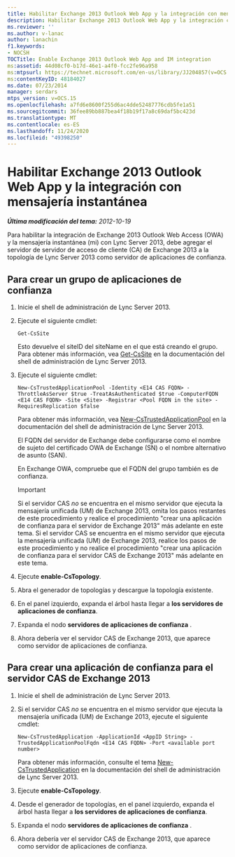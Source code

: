 ```yaml
---
title: Habilitar Exchange 2013 Outlook Web App y la integración con mensajería instantánea
description: Habilitar Exchange 2013 Outlook Web App y la integración con mensajería instantánea.
ms.reviewer: ''
ms.author: v-lanac
author: lanachin
f1.keywords:
- NOCSH
TOCTitle: Enable Exchange 2013 Outlook Web App and IM integration
ms:assetid: 44d08cf0-b17d-46e1-a4f0-fcc2fe96a958
ms:mtpsurl: https://technet.microsoft.com/en-us/library/JJ204857(v=OCS.15)
ms:contentKeyID: 48184027
ms.date: 07/23/2014
manager: serdars
mtps_version: v=OCS.15
ms.openlocfilehash: a7fd6e8600f255d6ac4dde52487776cdb5fe1a51
ms.sourcegitcommit: 36fee89bb887bea4f18b19f17a8c69daf5bc423d
ms.translationtype: MT
ms.contentlocale: es-ES
ms.lasthandoff: 11/24/2020
ms.locfileid: "49398250"
---
```

# <a name="enable-exchange-2013-outlook-web-app-and-im-integration"></a>Habilitar Exchange 2013 Outlook Web App y la integración con mensajería instantánea

<div data-xmlns="http://www.w3.org/1999/xhtml">

<div class="topic" data-xmlns="http://www.w3.org/1999/xhtml" data-msxsl="urn:schemas-microsoft-com:xslt" data-cs="https://msdn.microsoft.com/">

<div data-asp="https://msdn2.microsoft.com/asp">



</div>

<div id="mainSection">

<div id="mainBody">

<span> </span>

_**Última modificación del tema:** 2012-10-19_

Para habilitar la integración de Exchange 2013 Outlook Web Access (OWA) y la mensajería instantánea (mi) con Lync Server 2013, debe agregar el servidor de servidor de acceso de cliente (CA) de Exchange 2013 a la topología de Lync Server 2013 como servidor de aplicaciones de confianza.

<div>

## <a name="to-create-a-trusted-application-pool"></a>Para crear un grupo de aplicaciones de confianza

1.  Inicie el shell de administración de Lync Server 2013.

2.  Ejecute el siguiente cmdlet:
    
        Get-CsSite
    
    Esto devuelve el siteID del siteName en el que está creando el grupo. Para obtener más información, vea [Get-CsSite](https://docs.microsoft.com/powershell/module/skype/Get-CsSite) en la documentación del shell de administración de Lync Server 2013.

3.  Ejecute el siguiente cmdlet:
    
        New-CsTrustedApplicationPool -Identity <E14 CAS FQDN> -ThrottleAsServer $true -TreatAsAuthenticated $true -ComputerFQDN <E14 CAS FQDN> -Site <Site> -Registrar <Pool FQDN in the site> -RequiresReplication $false
    
    Para obtener más información, vea [New-CsTrustedApplicationPool](https://docs.microsoft.com/powershell/module/skype/New-CsTrustedApplicationPool) en la documentación del shell de administración de Lync Server 2013.
    
    El FQDN del servidor de Exchange debe configurarse como el nombre de sujeto del certificado OWA de Exchange (SN) o el nombre alternativo de asunto (SAN).
    
    En Exchange OWA, compruebe que el FQDN del grupo también es de confianza.
    
    <div>
    

    > [!IMPORTANT]  
    > Si el servidor CAS <EM>no</EM> se encuentra en el mismo servidor que ejecuta la mensajería unificada (UM) de Exchange 2013, omita los pasos restantes de este procedimiento y realice el procedimiento "crear una aplicación de confianza para el servidor de Exchange 2013" más adelante en este tema. Si el servidor CAS se encuentra en el mismo servidor que ejecuta la mensajería unificada (UM) de Exchange 2013, realice los pasos de este procedimiento y no realice el procedimiento "crear una aplicación de confianza para el servidor CAS de Exchange 2013" más adelante en este tema.

    
    </div>

4.  Ejecute **enable-CsTopology**.

5.  Abra el generador de topologías y descargue la topología existente.

6.  En el panel izquierdo, expanda el árbol hasta llegar a **los servidores de aplicaciones de confianza**.

7.  Expanda el nodo **servidores de aplicaciones de confianza** .

8.  Ahora debería ver el servidor CAS de Exchange 2013, que aparece como servidor de aplicaciones de confianza.

</div>

<div>

## <a name="to-create-a-trusted-application-for-the-exchange-2013-cas-server"></a>Para crear una aplicación de confianza para el servidor CAS de Exchange 2013

1.  Inicie el shell de administración de Lync Server 2013.

2.  Si el servidor CAS *no* se encuentra en el mismo servidor que ejecuta la mensajería unificada (UM) de Exchange 2013, ejecute el siguiente cmdlet:
    
        New-CsTrustedApplication -ApplicationId <AppID String> -TrustedApplicationPoolFqdn <E14 CAS FQDN> -Port <available port number>
    
    Para obtener más información, consulte el tema [New-CsTrustedApplication](https://docs.microsoft.com/powershell/module/skype/New-CsTrustedApplication) en la documentación del shell de administración de Lync Server 2013.

3.  Ejecute **enable-CsTopology**.

4.  Desde el generador de topologías, en el panel izquierdo, expanda el árbol hasta llegar a **los servidores de aplicaciones de confianza**.

5.  Expanda el nodo **servidores de aplicaciones de confianza** .

6.  Ahora debería ver el servidor CAS de Exchange 2013, que aparece como servidor de aplicaciones de confianza.

</div>

</div>

<span> </span>

</div>

</div>

</div>

